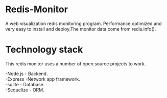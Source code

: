 # Redis-Monitor

A web visualization redis monitoring program. Performance optimized and very easy to install and deploy.The monitor data come from redis.info().

# Technology stack

This redis monitor uses a number of open source projects to work.

-Node.js - Backend.    
-Express -Network app framework.  
-sqlite - Database.  
-Sequelize - ORM.  
